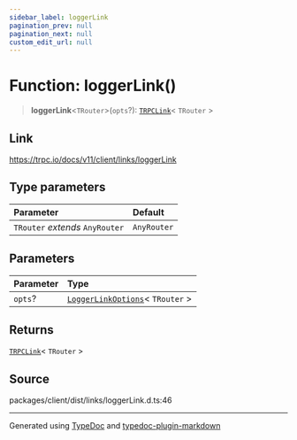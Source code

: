 ```yaml
---
sidebar_label: loggerLink
pagination_prev: null
pagination_next: null
custom_edit_url: null
---
```


# Function: loggerLink()

> **loggerLink**\<`TRouter`\>(`opts`?): [`TRPCLink`](../04-Type%20Aliases/05-type-alias.TRPCLink.md)< `TRouter` \>

## Link

https://trpc.io/docs/v11/client/links/loggerLink

## Type parameters

| Parameter                       | Default     |
| :------------------------------ | :---------- |
| `TRouter` _extends_ `AnyRouter` | `AnyRouter` |

## Parameters

| Parameter | Type                                                                                     |
| :-------- | :--------------------------------------------------------------------------------------- |
| `opts`?   | [`LoggerLinkOptions`](../03-Interfaces/04-interface.LoggerLinkOptions.md)< `TRouter` \> |

## Returns

[`TRPCLink`](../04-Type%20Aliases/05-type-alias.TRPCLink.md)< `TRouter` \>

## Source

packages/client/dist/links/loggerLink.d.ts:46

---

Generated using [TypeDoc](https://typedoc.org/) and [typedoc-plugin-markdown](https://www.npmjs.com/package/typedoc-plugin-markdown)
